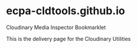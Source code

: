 # ecpa-cldtools.github.io

Cloudinary Media Inspector Bookmarklet

This is the delivery page for the Cloudinary Utilities
